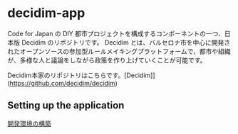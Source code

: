 # decidim-app

Code for Japan の DIY 都市プロジェクトを構成するコンポーネントの一つ、日本版 Decidim のリポジトリです。
Decidim とは、バルセロナ市を中心に開発されたオープンソースの参加型ルールメイキングプラットフォームで、都市や組織が、多様な人と議論をしながら政策を作り上げていくことが可能です。

Decidim本家のリポジトリはこちらです。[Decidim]](https://github.com/decidim/decidim)

## Setting up the application

[開発環境の構築](DEVELOPMENT.md)
